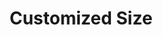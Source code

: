 ---
title: 'Customized Size'
redirect_to:
  - 'https://discuss.pencil2d.org/t/customized-size/1001'
---